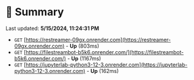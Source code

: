 # 📖 Summary
Last updated: **5/15/2024, 11:24:31 PM**

- `GET` [https://restreamer-09gx.onrender.com](https://restreamer-09gx.onrender.com) - **Up** (803ms)
- `GET` [https://filestreambot-b5k6.onrender.com/](https://filestreambot-b5k6.onrender.com/) - **Up** (1167ms)
- `GET` [https://jupyterlab-python3-12-3.onrender.com](https://jupyterlab-python3-12-3.onrender.com) - **Up** (162ms)
